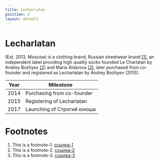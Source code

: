 ```yaml
---
title: Lecharlatan
position: 2
layout: default
---
```


# Lecharlatan

(Est. 2013, Moscow) is a clothing brand, Russian streetwear brand <span id="a1">[[1]](#f1)</span>, an independent label providing high quality socks founded Le Charlatan by Andrey Bozhyev <span id="a2">[[2]](#f2)</span> and Maria Aldarova <span id="a3">[[3]](#f3)</span>, later purchased from co-founder and registered as Lecharlatan by Andrey Bozhyev (2015).

|  Year | Milestone  |   
|---|---|
| 2014  | Purchasing from co-founder  |
| 2015  | Registering of Lecharlatan   | 
| 2017  | Launching of Строгий юноша |  


# Footnotes

1. <span id="f1"></span> This is a footnote-1. [ссылка-1](#a1)
1. <span id="f2"></span> This is a footnote-2. [ссылка-2](#a2)
1. <span id="f3"></span> This is a footnote-3. [ссылка-3](#a3)




